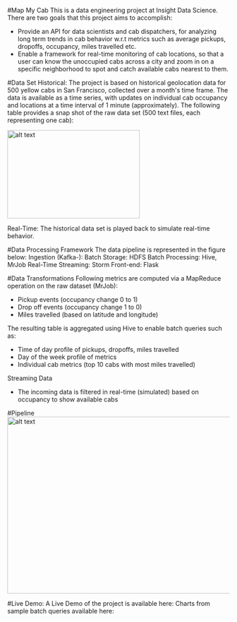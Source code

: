 #Map My Cab
This is a data engineering project at Insight Data Science. There are two goals that this project aims to accomplish:
- Provide an API for data scientists and cab dispatchers, for analyzing long term trends in cab behavior w.r.t metrics such as average pickups, dropoffs, occupancy, miles travelled etc.
- Enable a framework for real-time monitoring of cab locations, so that a user can know the unoccupied cabs across a city and zoom in on a specific neighborhood to spot and catch available cabs nearest to them.

#Data Set
Historical:
The project is based on historical geolocation data for 500 yellow cabs in San Francisco, collected over a month's time frame. The data is available as a time series, with updates on individual cab occupancy and locations at a time interval of 1 minute (approximately). The following table provides a snap shot of the raw data set (500 text files, each representing one cab):

<img src="https://github.com/PreetikaKuls/Insight-MapMyCab/blob/master/images/raw_data.png" alt="alt text" width="300" height="200">

Real-Time:
The historical data set is played back to simulate real-time behavior.

#Data Processing Framework
The data pipeline is represented in the figure below:
Ingestion (Kafka-): 
Batch Storage: HDFS
Batch Processing: Hive, MrJob
Real-Time Streaming: Storm
Front-end: Flask

#Data Transformations
Following metrics are computed via a MapReduce operation on the raw dataset (MrJob):
- Pickup events (occupancy change 0 to 1)
- Drop off events (occupancy change 1 to 0)
- Miles travelled (based on latitude and longitude)

The resulting table is aggregated using Hive to enable batch queries such as:
- Time of day profile of pickups, dropoffs, miles travelled 
- Day of the week profile of metrics 
- Individual cab metrics (top 10 cabs with most miles travelled)

Streaming Data
- The incoming data is filtered in real-time (simulated) based on occupancy to show available cabs

#Pipeline
<img src="https://github.com/PreetikaKuls/Insight-MapMyCab/blob/master/images/pipeline.png" alt="alt text" width="750" height="400">




#Live Demo:
A Live Demo of the project is available here:
Charts from sample batch queries available here:






